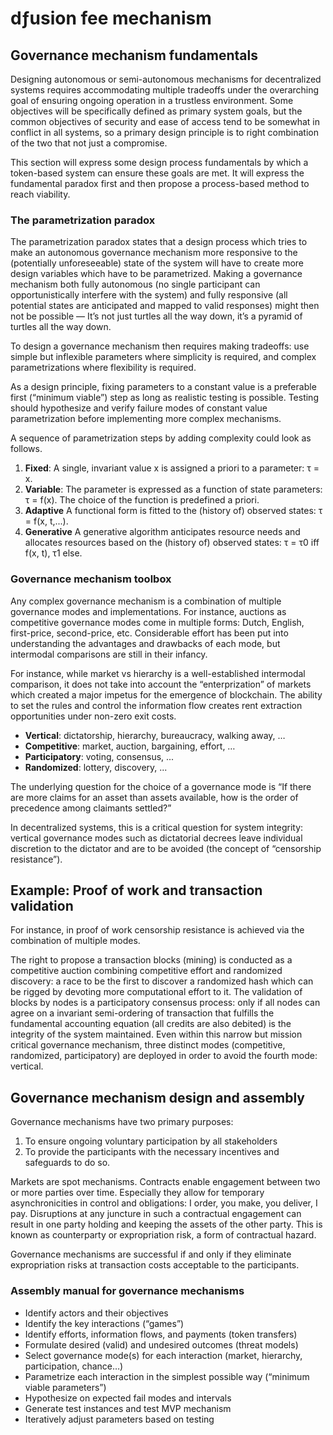 # dƒusion fee mechanism

## Governance mechanism fundamentals

Designing autonomous or semi-autonomous mechanisms for decentralized systems requires accommodating multiple tradeoffs under the overarching goal of ensuring ongoing operation in a trustless environment. Some objectives will be specifically defined as primary system goals, but the common objectives of security and ease of access tend to be somewhat in conflict in all systems, so a primary design principle is to right combination of the two that not just a compromise.

This section will express some design process fundamentals by which a token-based system can ensure these goals are met. It will express the fundamental paradox first and then propose a process-based method to reach viability.

### The parametrization paradox

The parametrization paradox states that a design process which tries to make an autonomous governance mechanism more responsive to the (potentially unforeseeable) state of the system will have to create more design variables which have to be parametrized. Making a governance mechanism both fully autonomous (no single participant can opportunistically interfere with the system) and fully responsive (all potential states are anticipated and mapped to valid responses) might then not be possible — It’s not just turtles all the way down, it’s a pyramid of turtles all the way down.

To design a governance mechanism then requires making tradeoffs: use simple but inflexible parameters where simplicity is required, and complex parametrizations where flexibility is required.

As a design principle, fixing parameters to a constant value is a preferable first (“minimum viable”) step as long as realistic testing is possible. Testing should hypothesize and verify failure modes of constant value parametrization before implementing more complex mechanisms.

A sequence of parametrization steps by adding complexity could look as follows. 

1. **Fixed**: A single, invariant value x is assigned a priori to a parameter: τ = x.
2. **Variable**: The parameter is expressed as a function of state parameters: τ = f(x). The choice of the function is predefined a priori.
3. **Adaptive** A functional form is fitted to the (history of) observed states: τ = f(x, t,...). 
4. **Generative** A generative algorithm anticipates resource needs and allocates resources based on the (history of) observed states: τ = τ0 iff f(x, t), τ1 else.

### Governance mechanism toolbox

Any complex governance mechanism is a combination of multiple governance modes and implementations. For instance, auctions as competitive governance modes come in multiple forms: Dutch, English, first-price, second-price, etc. Considerable effort has been put into understanding the advantages and drawbacks of each mode, but intermodal comparisons are still in their infancy.

For instance, while market vs hierarchy is a well-established intermodal comparison, it does not take into account the “enterprization” of markets which created a major impetus for the emergence of blockchain. The ability to set the rules and control the information flow creates rent extraction opportunities under non-zero exit costs.

-	**Vertical**: dictatorship, hierarchy, bureaucracy, walking away, …
-	**Competitive**: market, auction, bargaining, effort, …
-	**Participatory**: voting, consensus, ...
-	**Randomized**: lottery, discovery, ...

The underlying question for the choice of a governance mode is “If there are more claims for an asset than assets available, how is the order of precedence among claimants settled?” 

In decentralized systems, this is a critical question for system integrity: vertical governance modes such as dictatorial decrees leave individual discretion to the dictator and are to be avoided (the concept of “censorship resistance”). 

## Example: Proof of work and transaction validation

For instance, in proof of work censorship resistance is achieved via the combination of multiple modes. 

The right to propose a transaction blocks (mining) is conducted as a competitive auction combining competitive effort and randomized discovery: a race to be the first to discover a randomized hash which can be rigged by devoting more computational effort to it. 
The validation of blocks by nodes is a participatory consensus process: only if all nodes can agree on a invariant semi-ordering of transaction that fulfills the fundamental accounting equation (all credits are also debited) is the integrity of the system maintained. 
Even within this narrow but mission critical governance mechanism, three distinct modes (competitive, randomized, participatory) are deployed in order to avoid the fourth mode: vertical. 

## Governance mechanism design and assembly

Governance mechanisms have two primary purposes:

1. To ensure ongoing voluntary participation by all stakeholders
2. To provide the participants with the necessary incentives and safeguards to do so.

Markets are spot mechanisms. Contracts enable engagement between two or more parties over time. Especially they allow for temporary asynchronicities in control and obligations: I order, you make, you deliver, I pay. Disruptions at any juncture in such a contractual engagement can result in one party holding and keeping the assets of the other party. This is known as counterparty or expropriation risk, a form of contractual hazard.

Governance mechanisms are successful if and only if they eliminate expropriation risks at transaction costs acceptable to the participants.

### Assembly manual for governance mechanisms

-	Identify actors and their objectives
-	Identify the key interactions (“games”) 
-	Identify efforts, information flows, and payments (token transfers)
-	Formulate desired (valid) and undesired outcomes (threat models)
-	Select governance mode(s) for each interaction (market, hierarchy, participation, chance…)
-	Parametrize each interaction in the simplest possible way (“minimum viable parameters”)
-	Hypothesize on expected fail modes and intervals
-	Generate test instances and test MVP mechanism
-	Iteratively adjust parameters based on testing
